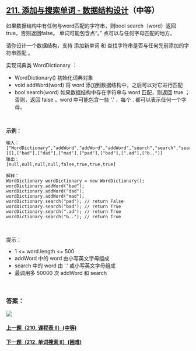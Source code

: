 ## [211. 添加与搜索单词 - 数据结构设计](https://leetcode-cn.com/problems/add-and-search-word-data-structure-design/)（中等）

如果数据结构中有任何与word匹配的字符串，则bool search（word）返回true，否则返回false。 单词可能包含点“。” 点可以与任何字母匹配的地方。

请你设计一个数据结构，支持 添加新单词 和 查找字符串是否与任何先前添加的字符串匹配 。

实现词典类 WordDictionary ：

- WordDictionary() 初始化词典对象
- void addWord(word) 将 word 添加到数据结构中，之后可以对它进行匹配
- bool search(word) 如果数据结构中存在字符串与 word 匹配，则返回 true ；否则，返回  false 。word 中可能包含一些 '.' ，每个 . 都可以表示任何一个字母。

<br/>

**示例：**

```
输入：
["WordDictionary","addWord","addWord","addWord","search","search","search","search"]
[[],["bad"],["dad"],["mad"],["pad"],["bad"],[".ad"],["b.."]]
输出：
[null,null,null,null,false,true,true,true]

解释：
WordDictionary wordDictionary = new WordDictionary();
wordDictionary.addWord("bad");
wordDictionary.addWord("dad");
wordDictionary.addWord("mad");
wordDictionary.search("pad"); // return False
wordDictionary.search("bad"); // return True
wordDictionary.search(".ad"); // return True
wordDictionary.search("b.."); // return True
```

<br/>

提示：

- 1 <= word.length <= 500
- addWord 中的 word 由小写英文字母组成
- search 中的 word 由 '.' 或小写英文字母组成
- 最调用多 50000 次 addWord 和 search

<br/>

### 答案：

























![](https://img-blog.csdnimg.cn/20200807155236311.png)

#### [上一题（210. 课程表 II）(中等)](https://github.com/sdwwld/leetCode/blob/master/src/main/java/com/wld/java/leetcode/leetCode0210.md)

#### [下一题（212. 单词搜索 II）(困难)](https://github.com/sdwwld/leetCode/blob/master/src/main/java/com/wld/java/leetcode/leetCode0212.md)